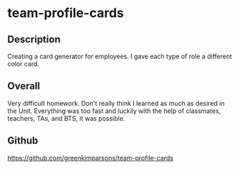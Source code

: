 # team-profile-cards
## Description 

Creating a card generator for employees. I gave each type of role a different color card.


## Overall

Very difficult homework. Don't really think I learned as much as desired in the Unit. 
Everything was too fast and luckily with the help of classmates, teachers, TAs, and BTS, it was possible. 

## Github

https://github.com/greenkimparsons/team-profile-cards